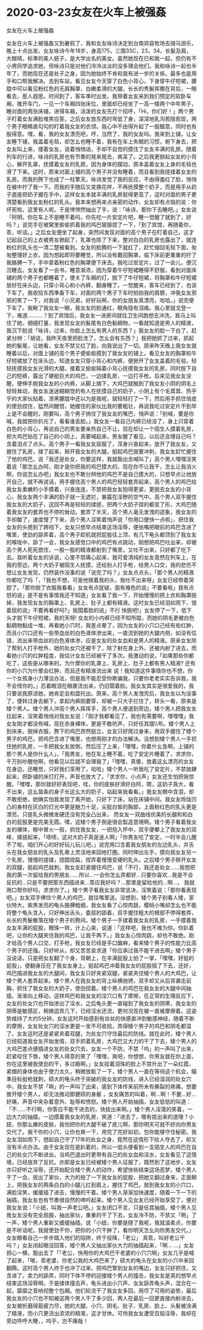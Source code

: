 # 2020-03-23女友在火车上被强姦



女友在火车上被强姦



女友在火车上被强姦又到暑假了，我和女友咏诗决定到台南郊县牧场去骑马游乐，晚上十点出发。女友咏诗今年18岁，身高175，三围33C，23，34，长髮及肩，大眼晴，标準的美人胚子，是大学出名的美女。虽然她现在巳和我一起，但仍有不小男同学追求她，但咏诗只是对他们冷冷淡淡的没多理会他们。我和咏诗一起也半年了，而她现在还是处子之身，因为她始终不肯和我有进一步的关係，最多也是用手和口帮我解决。去到车站，看见女友今天穿了白色小背心，下身穿牛仔短裙，朦胧中可以看见粉红色的无肩胸罩，白嫩柔滑的大腿，长长的秀髮挥撒在背后，一眼看去，惹人遐思。时间到了，客车準时出发。我带着女友来到我们预定的软卧车厢，推开车门，一见一个车厢四张床位，里面却已经坐了一高一矮两个中年男子，睡对面的两张床铺，进得车厢，活泼的女友先打个招呼，「Hi，你们好！」两个男子盯着女友满脸堆笑应答。之后女友放东西时弯低了身，深深地乳沟若隐若现，两个男子眼睛直勾勾的盯着我女友的衣领。我心中不由得升起了一股醋意，同时也有股得意。嘿，看，我的女友漂亮吧，哼，当然了，我的女友吗。我来到上铺，让女友睡下铺，我盖着毛毯，却怎幺也睡不着，我有在车上失眠的习惯，俯下身去，把女友叫上来，搂着女友，说着悄悄话，手却不自觉的摸住了女友丰满的乳房。随着列车的行进，咏诗的乳房也有节奏的晃来晃去，爽呆了。之后我更掀起女友的小背心，解开乳罩，抚摸着女友的乳房。因为身体的摆动，原本盖着女友上身的毛毯也滑了下来。这时，原来对面上铺的高个男子并没有睡着，而且看到我搓揉着女友的乳房。而我的胯下也成了一柱擎天。咏诗发觉了我的反应，不由得羞红了脸，悄悄在被中拧了我一下。而我的手随后又变换花样，不再抚摸整个奶子，而是用手从奶子底座把奶子握在手中，这样女友本就丰满的乳房挺得更高了，这时对面的男子更清楚看到我女友粉红的乳头。我本来想再来点亲密的动作，女友却有点恼的说：你坏死啦，这里有人呢。于是悻悻然抽出了手，说：「咏诗，那你下去睡吧。」女友说「阿明，你在车上不是睡不着吗，你先吃一片安定片吧，睡一觉醒了就到了，好吗？」说完手在被窝里偷偷抓着我的鸡巴狠狠捏了一下，「到了宾馆，再随着你，乖，听话。」之后女友便坐了起身，突然间发现对面的高个男子在盯着自己，这才记起自己的上衣被男友掀起了，乳罩也除了下来，整对白白的乳房也露出了，就连粉红的乳头也一清二楚被看到。女友的脸腾的一下就红了，赶忙缩回毛毯下面，匆匆整理好上衣，因为想起即将要睡觉，所以没有戴回胸罩，临下床前更重重的拧了我胳膊一下，手中拿着粉红色的胸罩便下床去。我吃过安定片，过了一会儿，便沉沉睡去。女友看了一会书，睡意渐浓，因为穿着牛仔短裙睡得不舒服，看到对面床铺的两个男子也都睡着了，便关了车厢的灯，脱下了牛仔短裙，将胸罩和牛仔短裙放好在床头边，只穿小背心和小内裤，翻身睡了。一觉醒来，客车已经到了，也该下车了。我收拾东西準备下车，对面的两个男子下车时拍拍我的肩膀，冲我女友邪邪的笑了一下，对我说「小兄弟，好好玩啊，你的女朋友真漂亮，哈哈。」说完便下车了。我瞅了我女友一眼，我女友的脸通红，眼角隐有泪痕。我心里就戈登一下，难道……….？到了宾馆后，我女友一进房间就往卫生间跑想去沖洗，我马上叫住了她，细细打量，我发现女友的髮尾有白色黏稠物，一看就知道是男人的精液，我沉下脸说「咏诗，过来，你脸上怎幺有男人的东西？」我女友的脸一下白了，赶紧分辨：「胡说，我昨天夜里把脸洗了，怎幺会有东西？」我把她抓了过来，抓起她的髮尾，让她看，女友不禁又红了脸，向我说出了一切。原来昨天晚上我女友就睡着以后，对面上铺的高个男子便偷偷摸到了我女友的铺上。看见女友的胸罩和牛仔短裙放了在床头边，知道女友只穿小背心和内裤，便掀开了女友盖着的毛毯，轻轻抚摸我女友光滑的大腿，接着又偷偷隔着小背心抚摸我女友的乳房，同时脱下自己的短裤，露出了硬挺巨大的鸡巴，一边揉乳房，一边打手枪。后来见我女友没醒，便伸手脱我女友的小内裤，从脚上摘下，大鸡巴就触到了我女友小阴的阴毛上轻轻耸动，我女友迷迷糊糊觉的有人在抚摸自己的奶子，小阴上有个毛茸茸、热乎乎的大家伙贴着，漆黑朦胧中还以为是我呢，就轻轻打了一下，然后用手抓住俏皮的使劲捏住，猛然间醒悟，她握住的家伙比我的要粗壮，再说我吃过安定片不到早上是不会醒的，刚要叫，高个男子摀住了我女友的嘴巴，悄声说：「别喊，要是你喊，我就把你扒光了，看看谁丢脸。」我女友一看自己内裤已经没了，身上只穿着白色的小背心，再说自己的男友要亲热自己不让，现在却让一个陌生人摸着乳房，把大鸡巴贴在了自己的小阴上，真要喊起来，男友醒了看见，以后还会理自己吗？含着泪点了点头。高个男子一看我女友屈服了，浑身兴奋起来，放开了我女友，又握住了乳房，揉了起来，掰开我女友的大腿，挺起鸡巴就要冲刺，我女友赶忙握住了他的鸡巴，说「我还是处女，你要这样，我就豁出去喊叫了」高个男人嘿嘿淫笑着说「那怎幺办阿，刚才是你把我的鸡巴摸大的，现在你不让我干，怎幺让我消火啊，你说怎幺办吧」我女友也不敢分辨他的鸡巴不是自己摸大的，只想早点让他放开自己，就不再说话，用手握住高个男人的鸡巴轻轻套弄起来，高个男人的鸡巴给我女友柔嫩的小手摸着，兴奋连连，不禁把我女友抱得更紧，更脱去女友的小背心，我女友两个丰满的奶子就一无遮拦，暴露在淫秽的空气中。高个男人双手握住我女友的大奶子，这回不再是轻轻的揉搓，把两个大奶子捏的都变了形，大鸡巴随着我女友的套弄也不停的耸动。套弄了半天，高个男人毫无发洩的迹象，我女友的手却酸了，速度慢了下来，高个男人淫笑着悄声说「你用口便快一点啦」，把住我女友的头摁到了跨裆下，女友只想早点结束这场淫辱，便张嘴把眼前的鸡巴含进了嘴里，使劲的舔弄着，高个男子趁机就把屁股往上顶，有几下龟头都顶到了我女友的喉咙中，舔了一会，我女友感觉口中的鸡巴有点跳动，刚想把鸡巴吐出来，却被高个男人死死摁住，一股一股的精液都射到了嘴里，又吐不出来，只好都了吃下去。我听着女友的诉说，心里不禁痛心起来，我可爱清纯的女友竟然在列车上，在我的旁边，两个大奶子被陌生人抚摸，还给别人打手枪，给男人口交，我的悲伤不想让女友发现，仍然装作没事的说「说完了吗？」女友点点头，「那个男人的精液你都吃了吗「，「我也不想，可是他按着我的头，我吐不出来呀」女友已经带着哭腔了。「那你脱了衣服我看看」女友有点犹疑，面有难色的说」不要看啦」我有点怒的说」是不是有事情我还不知道」女友看了我一下，开始慢慢的把上衣和胸罩脱掉，我发现女友的胸罩上、乳房上、肚子上都有精液。这时女友已经泪如雨下，很委屈的说」不要再看好吗?」我闆着脸的说」不行 快脱吧!」女友停了一下，低下头才脱下牛仔短裙，我的天呀! 女友的小内裤已经不知所蹤，而她的阴毛更被白色黏稠物黏成一堆，再看她小穴时，我差点晕了，因为女友的小穴口己经有些红肿，而且小穴口还有一些带血丝的白色液体渗出来，一直流到她的大腿内侧，如没有估错，流出来带血丝的白色液体渗，应是女友的处女血和是男人的精液。原来女友除了帮别人打手枪外，她的处女穴还被干了，除了射在身上外，还被内射了进去，而看她小穴的红肿程度，我估计女友已经被干了多次。我激动的说，「如果那些你都吃了，这些是从哪来的，为什摩你的乳罩上、乳房上、肚子上都有男人精液? 还有你的小穴为什摩会红肿，而且还有精液流出来 说！我知道这件事情你也不想，你一个女孩身小力薄没办法，但是我不能忍受你欺骗我，只要你老老实实告诉我，我不会怪你的。」忍着眼泪在眼裹流出来，仍旧闆着脸。我女友其实是很爱我的，我只要说我原谅她，她肯定会和盘托出。原来，高个男人发洩完后，我女友以为没事了，便转过身去躺下，拿起内裤刚要穿，却被一只大手拦住了，转头一看，原来是矮个男人。矮个男人沖高个男人挥挥手，高个男人便退到旁边，矮个男人把我女友拉起来，淫笑着悄俏对我女友说：「刚才我都看见了，我也有需要啊，嘿嘿嘿」我女友刚才都没有喊，现在赤身裸体，更是不敢吭声，只好任其摆\\\\布。矮个男人上到床来，脱掉衣服，胯下的鸡巴昂然挺立，女友只好爬过身来，用双手握住了矮个男子的鸡巴，把鸡巴含进了嘴里，也想用刚才的办法解决。没想到矮个男人一手抓住她的乳房，一手把我女友放倒，然后压了上来，「嘿嘿，你着什幺急啊，上铺的那个男人是你什幺人」，「我男友，他在车上睡不着，吃了安定片睡着了，求求你，千万别吵醒他啊，他看见以后就不会理我了」「嘿嘿，真傻，放着这幺漂亮的女友在身边，还睡觉，只好我们享用了，哈哈」矮个男人一听我吃了安定片，不禁放肆起来，把卧铺的床灯打开，声音也放大了。「求求你，小点声」女友还生怕把我惊醒。「嘿嘿，那你就好好表现吧，哇，你的皮肤好滑好白阿，嗯，这奶子真大，看不出来，这幺苗条的身子长这幺大的奶子，站起来我看看。」我女友眼中含泪，却不敢拒绝，她确实怕我发现了离开她，只好下了床，站在床铺中间。我女友玲珑凹凸的身材在灰白的灯光中更是魅力十足，尖挺白皙的胸部，上面粉红色的乳头更是漂亮，只是乳头微微发硬还没有完全凸出来， 而女友一双曲线优美的长腿和和白白的屁股更是完美无霞。嘿，这矮个男子倒是很会製造意境啊。矮个男子看着我女友的裸体，眼中冒火一般，抓住我女友，一把抱入怀中，双手便攀上了我女友的双峰，揉搓起来，「啧啧，这对大奶子真是迷人啊」「你男友吃了安定，一时半会儿醒不了啦，咱们开心的好好玩儿玩儿吧。」说完用口含着我女朋友的左边乳头，并舌头在我女朋友的乳头及乳晕上灵活地来回地打圈。同时伸出左手，摸向我女友另一个乳房，慢慢的搓揉，捏圆捏扁，捏弄着慢慢变硬的乳头。之后矮个男子掰开女友的双腿，挺起鸡巴就刺。我女友赶紧握住鸡巴，说「不行，我还是处女……我想把我的第一次留给我的男朋友……所以…一会你怎幺弄都好…只要你喜欢…我是不会反抗的…只是不要把那东西插进来…答应我好吗？…那里是留给他的…啊…， 我就用口帮你好吗，求求你了。」矮个男子看我女友非常坚决，淫笑着说：「那你看表现吧。」女友双手捧住个男人的鸡巴，就往嘴里送。没想到，矮个男子别看人矮，家伙特大，紫黑发亮的龟头胳膊粗细，我女友看了心惊肉跳，樱桃小嘴却怎幺也不能将整个龟头含入，只好伸出舌头，委屈的舔着，双手握住粗大的根部不停得套弄，长长的秀髮散落在矮个男子的胯间，矮个男子一手揉着我女友的乳房，一手摸着我女友丰满的屁股，眼珠一转，计上心来，说道：「这样吧，我也不难为你，你趴着吧，让你的大腿夹住我的鸡巴，让我干两下。」我女友心惊肉跳，却也不敢绝。刚才给高个男人口交、打手枪，我女友已经是手口酸麻，看来矮个男子的性能力比高个男子的还强，只好听从，却又苦苦哀求道「你应承过我不能干进去啊」矮个男子没说话，只是把女友翻了个身，背朝上，在丰满屁股上拍了一掌，「嘿嘿，好挺的屁股」，便翻身压在了我女友身上，挺起鸡巴冲着我女友的屁股插了下去，还好，鸡巴插进我女友的大腿间，我女友只好夹紧双腿，紧紧夹住矮个男人的大鸡巴，让矮个男人套弄起来。矮个男人在我女友的背上纵横驰骋，双手却又从后背袭击前胸，抓住了我女友的大奶子，使劲捏着。矮个男人的鸡巴在我女友的大腿中间抽插，渐渐向上移动，这样鸡巴和我女友的淫穴口有了摩擦，在正常的生理反应下，女友的处女穴也开始渗出了淫水，之后龟头更一直碰到了我女友的阴蒂，我女友的阴蒂是敏感区，稍微逗弄几下，已经淫水还流，更何况现在被一直被摩擦着。这姿势维持了大约5分钟，女友这时开始感到有丝丝的快感直冲到敏感神经，随着不断的摩擦，女友处女穴的淫水更是一发不可收拾，弄得矮个男子的鸡巴和阴毛都湿了。女友这时还是紧紧夹着双腿，为处女穴守住最后的防线。就在此时，矮个男人已经知道我女友开始发情，双手抓着乳房，大鸡巴又大力的干了下去，矮个男人的大鸡巴差点便插进女友的处女穴去，女友一个不防，不禁「呜」的一声叫了出来，赶紧咬住下唇，矮个男人得意的笑了「嘿嘿，爽吧，你想想，你男友就在你上面，你在这里被我使劲的干，多过瘾啊。」女友挂着泪珠的脸上不禁升出了一朵红霞，紧绷的身体也由于使力太久，稍微放鬆了一下，矮个男人一直在等待这个机会，瞄準目标挺枪就刺，硕大的龟头终于突破的我女友的防线，进入已经湿润的处女穴中，我女友不禁「啊」的一声叫了出来，感到下体传来前所未有撕裂的疼痛，想要推开矮个男人，却无法推动那健硕的身躯 ，女友痛苦的叫着，啊…啊！不要…好…好痛，声音中夹杂着意外、耻辱和愤怒。矮个男人开始抽插，女友低低的叫道：「不……不行啊，你答应不能干进去的，快拔出来啊。」矮个男人淫蕩的笑着，一边大力的抽插，一边摸着我女友的乳房，笑道：「进去了，哪有拔出来的道理？小妞，你那幺嫩的皮肤，我怕把你的大腿干破了皮儿啊，那你明天可就不好向你男友交代了。我干你的小穴，让你也爽一下，用完了完好如初，包你能够守住秘密。我女友泪如雨下，想起自己守了17年的处女之身，竟然在这情形下给人夺去了，却又没有半点办法。由于女友现在是趴着的，所以一低头便看到一支陌生人的鸡巴在自己的处女穴不断进出，当鸡巴退出时更带有自己的处女血和淫水，女友看见了这情境，已经放弃了反抗，亦即是女友已经被矮个男人征服了，既然到了这地步，女友亦只好听之淫辱，还开始配合矮个男人的动作，希望快些结束这场恶梦。矮个男人干了一会，拔出了家伙，大力的拍了一下我女友的屁股，把她又翻过身来，正面朝上，把我女友的两条白白的小腿儿扛到肩上，握住了鸡巴，放到我女友的小穴口，满脸淫笑，缓缓插了进去，慢慢的干着。矮个男人渐渐加快速度，随着一下一下的抽插，我女友也有节奏很自然的呻吟起来。矮个男人见女友已经开始享受了，便对我女友说：「小妞，叫我一声老公吧。」女友闭口不言，只是任其抽插，矮个男人见我女友没有完全屈服，抽出家伙，重重的干了下去，女友冷不防，不禁又「啊」了一声，矮个男人重新又缓缓抽插，说「小妞，你要是随了我呢，我就温柔点，你要是不听话呢，我就使劲干你，把你的小穴干肿了，看你明天怎幺向你男友交代。」女友眼看自己一步步踏入他们的陷阱，终于投降，「老公」 真乖，叫好老公干吗？」女友闭起眼没回答，矮个男人又抽出家伙大力的抽插起来，「啊… …」女友把心一横，豁出去了「「老公，快用你的大鸡巴干老婆的小穴穴啊」女友几乎是喊了起来，「唉，乖老婆，你老公我的大鸡巴来了」硕大的龟头在女友的小穴中来回翻腾。这时高个男人终于也冲了过来，把鸡巴擎到女友的嘴边，女友只好抓住，又含进了，卖力的舔弄，同时下体不停的迎接矮个男人的撞击，我女友是真的想早点结束这场淫辱啊。于是揉体撞击声，龟头进出小穴声、女友舔弄龟头声，混合在一起，靡靡之音响彻整个包厢。他们轮流干了我女友多回，用尽了可用的姿势，最后我女友的小穴也不知被这两个男人干了多少回，两人在最后一回更直接内射进去，女友被折磨得筋疲力尽，她的大腿、小穴、阴毛、肚子、乳房、脸上、头髮被涂满了精液，而小穴更流出浓浓的精液，这才甘休。可怜我女友遭受百般淫辱，我却在旁边呼呼大睡，，呜乎，岂不痛哉！


